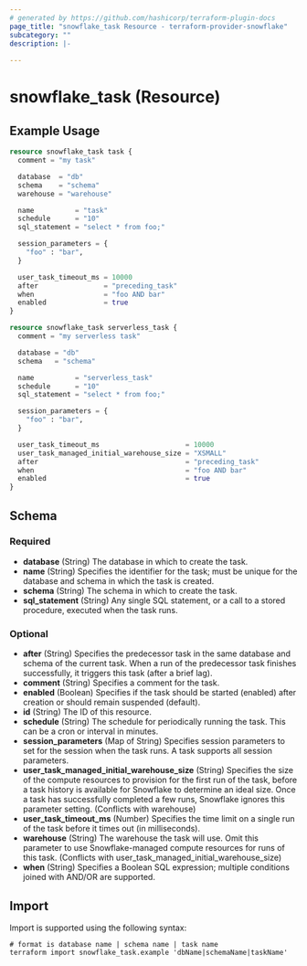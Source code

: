 ```yaml
---
# generated by https://github.com/hashicorp/terraform-plugin-docs
page_title: "snowflake_task Resource - terraform-provider-snowflake"
subcategory: ""
description: |-
  
---
```


# snowflake_task (Resource)



## Example Usage

```terraform
resource snowflake_task task {
  comment = "my task"

  database  = "db"
  schema    = "schema"
  warehouse = "warehouse"

  name          = "task"
  schedule      = "10"
  sql_statement = "select * from foo;"

  session_parameters = {
    "foo" : "bar",
  }

  user_task_timeout_ms = 10000
  after                = "preceding_task"
  when                 = "foo AND bar"
  enabled              = true
}

resource snowflake_task serverless_task {
  comment = "my serverless task"

  database = "db"
  schema   = "schema"

  name          = "serverless_task"
  schedule      = "10"
  sql_statement = "select * from foo;"

  session_parameters = {
    "foo" : "bar",
  }

  user_task_timeout_ms                     = 10000
  user_task_managed_initial_warehouse_size = "XSMALL"
  after                                    = "preceding_task"
  when                                     = "foo AND bar"
  enabled                                  = true
}
```

<!-- schema generated by tfplugindocs -->
## Schema

### Required

- **database** (String) The database in which to create the task.
- **name** (String) Specifies the identifier for the task; must be unique for the database and schema in which the task is created.
- **schema** (String) The schema in which to create the task.
- **sql_statement** (String) Any single SQL statement, or a call to a stored procedure, executed when the task runs.

### Optional

- **after** (String) Specifies the predecessor task in the same database and schema of the current task. When a run of the predecessor task finishes successfully, it triggers this task (after a brief lag).
- **comment** (String) Specifies a comment for the task.
- **enabled** (Boolean) Specifies if the task should be started (enabled) after creation or should remain suspended (default).
- **id** (String) The ID of this resource.
- **schedule** (String) The schedule for periodically running the task. This can be a cron or interval in minutes.
- **session_parameters** (Map of String) Specifies session parameters to set for the session when the task runs. A task supports all session parameters.
- **user_task_managed_initial_warehouse_size** (String) Specifies the size of the compute resources to provision for the first run of the task, before a task history is available for Snowflake to determine an ideal size. Once a task has successfully completed a few runs, Snowflake ignores this parameter setting. (Conflicts with warehouse)
- **user_task_timeout_ms** (Number) Specifies the time limit on a single run of the task before it times out (in milliseconds).
- **warehouse** (String) The warehouse the task will use. Omit this parameter to use Snowflake-managed compute resources for runs of this task. (Conflicts with user_task_managed_initial_warehouse_size)
- **when** (String) Specifies a Boolean SQL expression; multiple conditions joined with AND/OR are supported.

## Import

Import is supported using the following syntax:

```shell
# format is database name | schema name | task name
terraform import snowflake_task.example 'dbName|schemaName|taskName'
```
